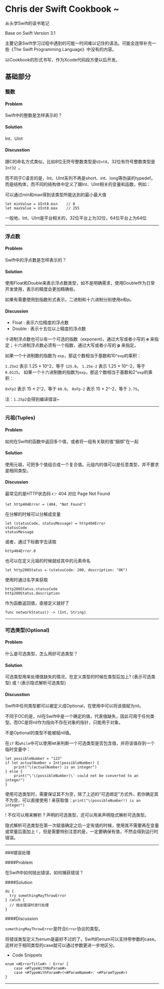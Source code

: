 # Chris der Swift Cookbook ~

从头学Swift的读书笔记

Base on Swift Version 3.1

主要记录Swift学习过程中遇到的可能一时间难以记住的语法。可能会连带补充一些《The Swift Programming Language》中没有的内容。

以Cookbook的形式书写，作为Xcode代码段方便以后开发。



## 基础部分

### 整数

#### Problem

Swift中的整数是怎样表示的？

#### Solution

Int、Uint 

#### Discusstion

跟C的命名方式类似，比如8位无符号整数类型是`UInt8`，32位有符号整数类型是 `Int32 `。

而不同于C语言的是，Int、UInt系列不再是short、int、long等伪装的typedef。而是结构体，而不同的结构体中定义了跟Int、UInt相关的变量和函数，例如：

可以通过min和max得到该类型所能达到的最小最大值

```
let minValue = UInt8.min	// 0
let maxValue = UInt8.max	// 255
```

一般地，Int、UInt是平台相关的，32位平台上为32位，64位平台上为64位

------

### 浮点数

#### Problem

Swift中的浮点数是怎样表示的？

#### Solution

使用Float和Double来表示浮点数类型，如不是明确需求，使用Double作为日常开发使用，表示的精度会更加精确些。

如果有需要使用到指数形式表示，二进制和十六进制分别使用e和p。

#### Discussion

- Float : 表示六位精度的浮点数
- Double : 表示十五位以上精度的浮点数

十进制浮点数也可以有一个可选的指数（exponent)，通过大写或者小写的 **e** 来指定；十六进制浮点数必须有一个指数，通过大写或者小写的 **p** 来指定。

如果一个十进制数的指数为 `exp`，那这个数相当于基数和10^`exp`的乘积：

`1.25e2` 表示 1.25 × 10^2，等于 `125.0`。
`1.25e-2` 表示 1.25 × 10^-2，等于 `0.0125`。
如果一个十六进制数的指数为`exp`，那这个数相当于基数和2^`exp`的乘积：

`0xFp2` 表示 15 × 2^2，等于 `60.0`。
`0xFp-2` 表示 15 × 2^-2，等于 `3.75`。

注：`1.25p2`会得到编译错误~

------

### 元祖(Tuples)

#### Problem

如何在Swift的函数中返回多个值，或者将一组有关联的值“捆绑”在一起

#### Solution

使用元祖，可把多个值组合成一个复合值。元组内的值可以是任意类型，并不要求是相同类型。

#### Discussion

最常见的是HTTP状态码 👉 404 对应 Page Not Found

`let http404Error = (404, "Not Found")`

在分解的时候可以分解成变量

```
let (statusCode, statusMessage) = http404Error
statusCode
statusMessage
```

或者，通过下标数字去读取

`http404Error.0 `

也可以在定义元祖的时候就给其中的元素命名

`let http200Status = (statusCode: 200, description: "OK")`

使用时通过名字来获取

```
http200Status.statusCode
http200Status.description
```

作为函数返回值，直接定义就好了

`func networkStatus() -> (Int, String) `

------

### 可选类型(Optional)

#### Problem

什么是可选类型，怎么用好可选类型？

#### Solution

可选类型用来处理值缺失的情况，在定义类型的时候在类型后加上? (表示可选类型) 或 ! (表示隐式解析可选类型)

#### Discusstion

Swift中任何类型都可以被定义成Optional，在使用中可以将该值赋为nil。     

不同于OC的是，nil在Swift中是一个确定的值，代表值缺失，因此可用于任何类型。而OC是将nil作为指向不存在对象的指针，只能用于对象。     

不是Optional的类型不能被赋nil值。    

在`if` 和`while`中可以使用let来判断一个可选类型是否包含值，并将该值存到一个临时变量中：

```
let possibleNumber = "123"
if let actualNumber = Int(possibleNumber) {
    print("\(actualNumber) is an integer")
} else {
    print("\'\(possibleNumber)\' could not be converted to an integer")
}
```

使用可选类型时，需要保证其不为空，除了上述的“可选绑定”方式外，若你确定其不为空，可以直接使用 ! 来获取值：`print("\(possibleNumber!) is an integer")`

! 不仅可以用来解析 ? 声明的可选类型，还可以用来声明隐式解析可选类型。     

隐式解析可选类型在第一次赋值确定之后一定有值的时候，使用其不需要再在变量或常量后面加上 ! ，但是需要特别注意的是，一定要确保有值，不然会得到运行时错误。

------

###错误处理

####Problem

在Swift中如何抛出错误，如何捕获错误？

####Solution

```
do {
  try somethingMayThrowError
} catch {
  // 抛出错误时进行处理
}
```

####Discussion

`somethingMayThrowError`是符合`Error`协议的类型。

将错误类型定义为enum是最好不过的了。Swift的enum可以支持带参数的case。这样对于相同类型的case就可以通过参数更进一步地区分。

- Code Snippets

```
enum <#ErrorTitle#> : Error {
    case <#TypeWithNoParam#>
    case <#TypeWithParam#>(<#ParamName#>: <#ParamType#>)
}
```

------

